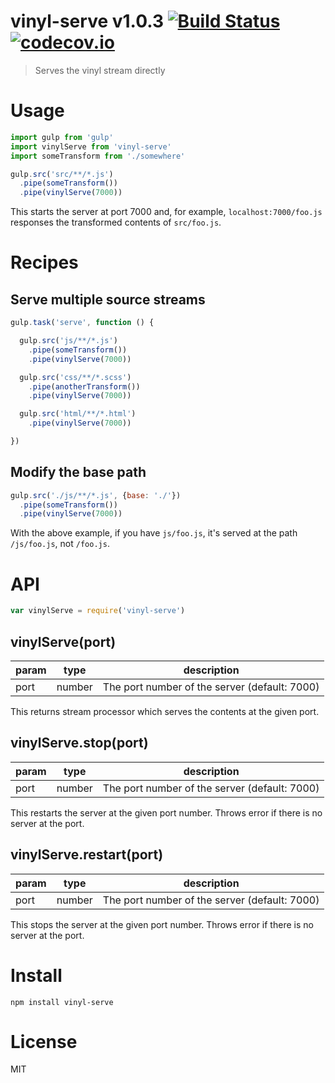 # vinyl-serve v1.0.3 [![Build Status](https://travis-ci.org/kt3k/vinyl-serve.svg?branch=master)](https://travis-ci.org/kt3k/vinyl-serve) [![codecov.io](https://codecov.io/github/kt3k/vinyl-serve/coverage.svg?branch=master)](https://codecov.io/github/kt3k/vinyl-serve?branch=master)

> Serves the vinyl stream directly

# Usage

```js
import gulp from 'gulp'
import vinylServe from 'vinyl-serve'
import someTransform from './somewhere'

gulp.src('src/**/*.js')
  .pipe(someTransform())
  .pipe(vinylServe(7000))
```

This starts the server at port 7000 and, for example, `localhost:7000/foo.js` responses the transformed contents of `src/foo.js`.

# Recipes

## Serve multiple source streams

```js
gulp.task('serve', function () {

  gulp.src('js/**/*.js')
    .pipe(someTransform())
    .pipe(vinylServe(7000))

  gulp.src('css/**/*.scss')
    .pipe(anotherTransform())
    .pipe(vinylServe(7000))

  gulp.src('html/**/*.html')
    .pipe(vinylServe(7000))

})
```

## Modify the base path

```js
gulp.src('./js/**/*.js', {base: './'})
  .pipe(someTransform())
  .pipe(vinylServe(7000))
```

With the above example, if you have `js/foo.js`, it's served at the path `/js/foo.js`, not `/foo.js`.

# API

```js
var vinylServe = require('vinyl-serve')
```

## vinylServe(port)

param|type  |description
-----|------|-----
port |number|The port number of the server (default: 7000)

This returns stream processor which serves the contents at the given port.

## vinylServe.stop(port)

param|type  |description
-----|------|-----
port |number|The port number of the server (default: 7000)

This restarts the server at the given port number. Throws error if there is no server at the port.

## vinylServe.restart(port)

param|type  |description
-----|------|-----
port |number|The port number of the server (default: 7000)

This stops the server at the given port number. Throws error if there is no server at the port.

# Install

```
npm install vinyl-serve
```

# License

MIT
